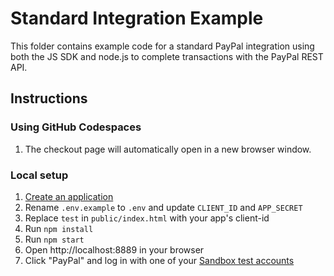 # Standard Integration Example

This folder contains example code for a standard PayPal integration using both the JS SDK and node.js to complete transactions with the PayPal REST API.

## Instructions

### Using GitHub Codespaces

1. The checkout page will automatically open in a new browser window.


### Local setup


1. [Create an application](https://developer.paypal.com/dashboard/applications/sandbox/create)
3. Rename `.env.example` to `.env` and update `CLIENT_ID` and `APP_SECRET`
2. Replace `test` in `public/index.html` with your app's client-id
4. Run `npm install`
5. Run `npm start`
6. Open http://localhost:8889 in your browser
7. Click "PayPal" and log in with one of your [Sandbox test accounts](https://developer.paypal.com/dashboard/accounts)
